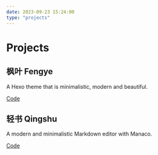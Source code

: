 ```yaml
---
date: 2023-09-23 15:24:00
type: "projects"
---
```


# Projects

## 枫叶 Fengye

A Hexo theme that is minimalistic, modern and beautiful.

[Code](https://www.github.com/chen-yingfa/hexo-theme-fengye)

## 轻书 Qingshu

A modern and minimalistic Markdown editor with Manaco.

[Code](https://www.github.com/chen-yingfa/qingshu)
